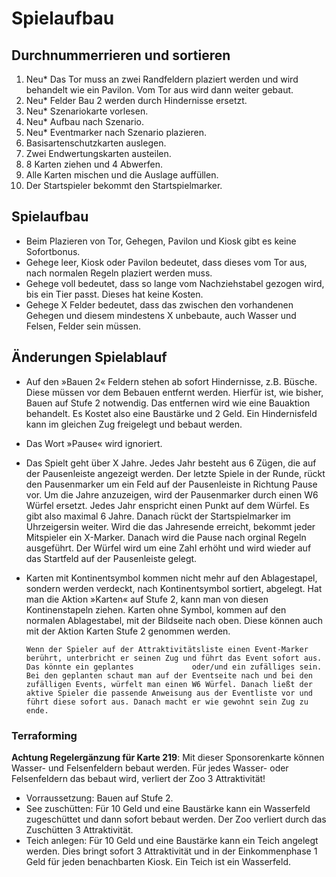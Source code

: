 # Spielaufbau

## Durchnummerrieren und sortieren

1. Neu* Das Tor muss an zwei Randfeldern plaziert werden und wird behandelt wie ein Pavilon. Vom Tor aus wird dann weiter gebaut.
1. Neu* Felder Bau 2 werden durch Hindernisse ersetzt.
1. Neu* Szenariokarte vorlesen.
1. Neu* Aufbau nach Szenario.     
1. Neu* Eventmarker nach Szenario plazieren.
1. Basisartenschutzkarten auslegen.
1. Zwei Endwertungskarten austeilen.
1. 8 Karten ziehen und 4 Abwerfen.
1. Alle Karten mischen und die Auslage auffüllen.
1. Der Startspieler bekommt den Startspielmarker.

## Spielaufbau

- Beim Plazieren von Tor, Gehegen, Pavilon und Kiosk gibt es keine Sofortbonus.
- Gehege leer, Kiosk oder Pavilon bedeutet, dass dieses vom Tor aus, nach normalen Regeln plaziert werden muss.
- Gehege voll bedeutet, dass so lange vom Nachziehstabel gezogen wird, bis ein Tier passt. Dieses hat keine Kosten.
- Gehege X Felder bedeutet, dass das zwischen den vorhandenen Gehegen und diesem mindestens X unbebaute, auch Wasser und Felsen, Felder sein müssen. 

## Änderungen Spielablauf

- Auf den »Bauen 2« Feldern stehen ab sofort Hindernisse, z.B. Büsche. Diese müssen vor dem Bebauen entfernt werden. Hierfür ist, wie bisher, Bauen auf Stufe 2           notwendig. Das entfernen wird wie eine Bauaktion behandelt. Es Kostet also eine Baustärke und 2 Geld. Ein Hindernisfeld kann im gleichen Zug freigelegt und bebaut       werden.
- Das Wort »Pause« wird ignoriert.
- Das Spielt geht über X Jahre. Jedes Jahr besteht aus 6 Zügen, die auf der Pausenleiste angezeigt werden. 
  Der letzte Spiele in der Runde, rückt den Pausenmarker um ein Feld auf der Pausenleiste in Richtung Pause vor. Um die Jahre anzuzeigen, wird der Pausenmarker
  durch einen W6 Würfel ersetzt. Jedes Jahr enspricht einen Punkt auf dem Würfel. Es gibt also maximal 6 Jahre. Danach rückt der Startspielmarker im Uhrzeigersin
  weiter. 
  Wird die das Jahresende erreicht, bekommt jeder Mitspieler ein X-Marker. Danach wird die Pause nach orginal Regeln ausgeführt. Der Würfel wird um eine Zahl erhöht
  und wird wieder auf das Startfeld auf der Pausenleiste gelegt.
- Karten mit Kontinentsymbol kommen nicht mehr auf den Ablagestapel, sondern werden verdeckt, nach Kontinentsymbol sortiert, abgelegt. Hat man die Aktion »Karten«         auf Stufe 2, kann man von diesen Kontinenstapeln ziehen. Karten ohne Symbol, kommen auf den normalen Ablagestabel, mit der Bildseite nach oben. Diese können 
  auch mit der Aktion Karten Stufe 2 genommen werden.
      
      
      Wenn der Spieler auf der Attraktivitätsliste einen Event-Marker berührt, unterbricht er seinen Zug und führt das Event sofort aus. Das könnte ein geplantes             oder/und ein zufälliges sein. Bei den geplanten schaut man auf der Eventseite nach und bei den zufälligen Events, würfelt man einen W6 Würfel. Danach ließt der         aktive Spieler die passende Anweisung aus der Eventliste vor und führt diese sofort aus. Danach macht er wie gewohnt sein Zug zu ende.

### Terraforming

**Achtung Regelergänzung für Karte 219**: Mit dieser Sponsorenkarte können Wasser- und Felsenfeldern bebaut werden. Für jedes Wasser- oder Felsenfeldern das bebaut wird, verliert der Zoo 3 Attraktivität!

- Vorraussetzung: Bauen auf Stufe 2.
- See zuschütten:  Für 10 Geld und eine Baustärke kann ein Wasserfeld zugeschüttet und dann sofort bebaut werden. Der Zoo verliert durch das Zuschütten 3 Attraktivität.
- Teich anlegen:  Für 10 Geld und eine Baustärke kann ein Teich angelegt werden. Dies bringt sofort 3 Attraktivität und in der Einkommenphase 1 Geld für jeden benachbarten Kiosk. Ein Teich ist ein Wasserfeld.

